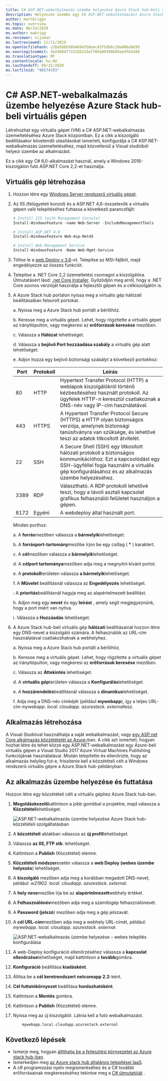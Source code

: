 ```yaml
---
title: C# ASP.NET-webalkalmazás üzembe helyezése Azure Stack hub-beli virtuális gépen
description: Helyezzen üzembe egy C# ASP.NET-webalkalmazást Azure Stack hub egyik virtuális gépén.
author: mattbriggs
ms.topic: overview
ms.date: 08/24/2020
ms.author: mabrigg
ms.reviewer: sijuman
ms.lastreviewed: 11/11/2019
ms.openlocfilehash: c28a5bbb50b4694358eec4375db6c20a00ba9e99
ms.sourcegitcommit: 3e2460d773332622daff09a09398b95ae9fb4188
ms.translationtype: MT
ms.contentlocale: hu-HU
ms.lasthandoff: 09/15/2020
ms.locfileid: "90574193"
---
```

# <a name="deploy-a-c-aspnet-web-app-to-a-vm-in-azure-stack-hub"></a>C# ASP.NET-webalkalmazás üzembe helyezése Azure Stack hub-beli virtuális gépen

Létrehozhat egy virtuális gépet (VM) a C# ASP.NET-webalkalmazás üzemeltetéséhez Azure Stack központban. Ez a cikk a kiszolgáló beállításakor követendő utasításokat ismerteti, konfigurálja a C# ASP.NET-webalkalmazás üzemeltetéséhez, majd közvetlenül a Visual studióból helyezi üzembe az alkalmazást.

Ez a cikk egy C# 6,0-alkalmazást használ, amely a Windows 2016-kiszolgálón futó ASP.NET Core 2,2-et használja.

## <a name="create-a-vm"></a>Virtuális gép létrehozása

1. Hozzon létre egy [Windows Server rendszerű virtuális gépet](azure-stack-quick-windows-portal.md).

1. Az IIS (felügyeleti konzol) és a ASP.NET 4,6-összetevők a virtuális gépen való telepítéséhez futtassa a következő parancsfájlt:

    ```PowerShell  
    # Install IIS (with Management Console)
    Install-WindowsFeature -name Web-Server -IncludeManagementTools
    
    # Install ASP.NET 4.6
    Install-WindowsFeature Web-Asp-Net45
    
    # Install Web Management Service
    Install-WindowsFeature -Name Web-Mgmt-Service
    ```

1. Töltse le a [web Deploy v 3.6](https://www.microsoft.com/download/details.aspx?id=43717)-ot. Telepítse az MSI-fájlból, majd engedélyezze az összes funkciót.

1. Telepítse a .NET Core 2,2 üzemeltetési csomagot a kiszolgálóra. Útmutatásért lásd: [.net Core Installer](https://dotnet.microsoft.com/download/dotnet-core/2.2). Győződjön meg arról, hogy a .NET Core azonos verzióját használja a fejlesztői gépen és a célkiszolgálón is.

1. A Azure Stack hub portálon nyissa meg a virtuális gép hálózati beállításaiban felsorolt portokat.

    a. Nyissa meg a Azure Stack hub portált a bérlőhöz.

    b. Keresse meg a virtuális gépet. Lehet, hogy rögzítette a virtuális gépet az irányítópulton, vagy megkeresi az **erőforrások keresése** mezőben.

    c. Válassza a **Hálózat** lehetőséget.

    d. Válassza a **bejövő Port hozzáadása szabály** a virtuális gép alatt lehetőséget.

    e. Adjon hozzá egy bejövő biztonsági szabályt a következő portokhoz:

    | Port | Protokoll | Leírás |
    | --- | --- | --- |
    | 80 | HTTP | Hypertext Transfer Protocol (HTTP) a weblapok kiszolgálókról történő kézbesítéséhez használt protokoll. Az ügyfelek HTTP-n keresztül csatlakoznak a DNS-név vagy IP-cím használatával. |
    | 443 | HTTPS | A Hypertext Transfer Protocol Secure (HTTPS) a HTTP olyan biztonságos verziója, amelynek biztonsági tanúsítványra van szüksége, és lehetővé teszi az adatok titkosított átvitelét.  |
    | 22 | SSH | A Secure Shell (SSH) egy titkosított hálózati protokoll a biztonságos kommunikációhoz. Ezt a kapcsolódást egy SSH-ügyféllel fogja használni a virtuális gép konfigurálásához és az alkalmazás üzembe helyezéséhez. |
    | 3389 | RDP | Választható. A RDP protokoll lehetővé teszi, hogy a távoli asztali kapcsolat grafikus felhasználói felületet használjon a gépen.   |
    | 8172 | Egyéni | A webdeploy által használt port. |

    Minden porthoz:

    a. A **forrás**mezőben válassza a **bármelyik**lehetőséget.

    b. A **forrásport-tartomány**mezőbe írjon be egy csillag ( **\*** ) karaktert.

    c. A **cél**mezőben válassza a **bármelyik**lehetőséget.

    d. A **célport tartománya**mezőben adja meg a megnyitni kívánt portot.

    e. A **protokoll**területen válassza **a bármelyik**lehetőséget.

    f. A **Művelet** beállításnál válassza az **Engedélyezés** lehetőséget.

    : A **prioritás**beállításnál hagyja meg az alapértelmezett beállítást.

    h. Adjon meg egy **nevet** és egy **leírást** , amely segít megjegyeznünk, hogy a port miért van nyitva.

    i. Válassza a **Hozzáadás** lehetőséget.

1.  A Azure Stack hub-beli virtuális gép **hálózati** beállításainál hozzon létre egy DNS-nevet a kiszolgáló számára. A felhasználók az URL-cím használatával csatlakozhatnak a webhelyhez.

    a. Nyissa meg a Azure Stack hub portált a bérlőhöz.

    b. Keresse meg a virtuális gépet. Lehet, hogy rögzítette a virtuális gépet az irányítópulton, vagy megkeresi az **erőforrások keresése** mezőben.

    c. Válassza az **Áttekintés** lehetőséget.

    d. A **virtuális gép**területen válassza a **Konfigurálás**lehetőséget.

    e. A **hozzárendelés**beállításnál válassza a **dinamikus**lehetőséget.

    f. Adja meg a DNS-név címkéjét (például **mywebapp**), így a teljes URL-cím *mywebapp. local. cloudapp. azurestack. external*lesz.

## <a name="create-an-app"></a>Alkalmazás létrehozása 

A Visual Studióval használhatja a saját webalkalmazást, vagy [egy ASP.net Core alkalmazás közzétételét az Azure-](/aspnet/core/tutorials/razor-pages/razor-pages-start?tabs=visual-studio&view=aspnetcore-2.2)ban. A cikk azt ismerteti, hogyan hozhat létre és tehet közzé egy ASP.NET-webalkalmazást egy Azure-beli virtuális gépen a Visual Studio 2017 Azure Virtual Machines Publishing funkciójának használatával. Miután telepítette és ellenőrizte, hogy az alkalmazás helyileg fut-e, frissítenie kell a közzétételi célt a Windows rendszerű virtuális gépre a Azure Stack hub-példányban.

## <a name="deploy-and-run-the-app"></a>Az alkalmazás üzembe helyezése és futtatása

Hozzon létre egy közzétételi célt a virtuális géphez Azure Stack hub-ban.

1. **Megoldáskezelő**kattintson a jobb gombbal a projektre, majd válassza a **Közzététel**lehetőséget.

    ![ASP.NET-webalkalmazás üzembe helyezése Azure Stack hub-közzétételi szolgáltatásban](media/azure-stack-dev-start-howto-vm-dotnet/deploy-app-to-azure-stack.png)

1. A **közzétételi** ablakban válassza az **új profil**lehetőséget.
1. Válassza **az IIS, FTP stb**. lehetőséget.
1. Kattintson a **Publish** (Közzététel) elemre.
1. **Közzétételi módszer**esetén válassza a **web Deploy (webes üzembe helyezés**) lehetőséget.
1. A **kiszolgáló** mezőben adja meg a korábban megadott DNS-nevet, például: *w21902. local. cloudapp. azurestack. external*.
1. A **hely neve**mezőbe írja be az **alapértelmezett**webhely értéket.
1. A **Felhasználónév**mezőben adja meg a számítógép felhasználónevét.
1. A **Password (jelszó**) mezőben adja meg a gép jelszavát.
1. A **cél URL-cím**mezőben adja meg a webhely URL-címét, például: *mywebapp. local. cloudapp. azurestack. external*.

    ![ASP.NET-webalkalmazás üzembe helyezése – webes telepítés konfigurálása](media/azure-stack-dev-start-howto-vm-dotnet/configure-web-deploy.png)

1. A web-Deploy konfiguráció ellenőrzéséhez válassza a **kapcsolat ellenőrzése**lehetőséget, majd kattintson a **tovább**gombra.
1. **Konfiguráció** beállítása **kiadásként**.
1. Állítsa be a **cél keretrendszert** **netcoreapp 2.2**-ként.
1. **Cél futtatókörnyezet** beállítása **hordozhatóként**.
1. Kattintson a **Mentés** gombra.
1. Kattintson a **Publish** (Közzététel) elemre.
1. Nyissa meg az új kiszolgálót. Látnia kell a futó webalkalmazást.

    ```http  
        mywebapp.local.cloudapp.azurestack.external
    ```

## <a name="next-steps"></a>Következő lépések

- Ismerje meg, hogyan [állíthatja be a fejlesztési környezetet az Azure stack hub-ban](azure-stack-dev-start.md).
- Ismerkedjen meg [az Azure stack hub általános telepítései IaaS](azure-stack-dev-start-deploy-app.md).
- A c# programozási nyelv megismeréséhez és a C# további erőforrásainak megkereséséhez tekintse meg a [C# útmutatóját](/dotnet/csharp/) .
